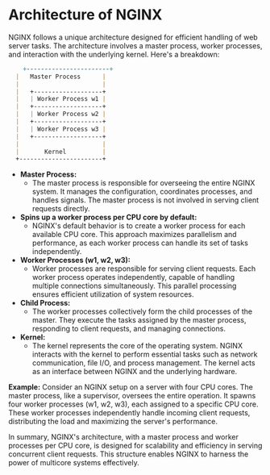 # Architecture of NGINX

NGINX follows a unique architecture designed for efficient handling of web server tasks. The architecture involves a master process, worker processes, and interaction with the underlying kernel. Here's a breakdown:

```markdown
 	+-----------------------+
  |   Master Process      |
  |                       |
  |   +-------------------+
  |   | Worker Process w1 |
  |   +-------------------+
  |   | Worker Process w2 |
  |   +-------------------+
  |   | Worker Process w3 |
  |   +-------------------+
  |                       |
  |       Kernel          |
  +-----------------------+

```

- **Master Process:**
    - The master process is responsible for overseeing the entire NGINX system. It manages the configuration, coordinates processes, and handles signals. The master process is not involved in serving client requests directly.
- **Spins up a worker process per CPU core by default:**
    - NGINX's default behavior is to create a worker process for each available CPU core. This approach maximizes parallelism and performance, as each worker process can handle its set of tasks independently.
- **Worker Processes (w1, w2, w3):**
    - Worker processes are responsible for serving client requests. Each worker process operates independently, capable of handling multiple connections simultaneously. This parallel processing ensures efficient utilization of system resources.
- **Child Process:**
    - The worker processes collectively form the child processes of the master. They execute the tasks assigned by the master process, responding to client requests, and managing connections.
- **Kernel:**
    - The kernel represents the core of the operating system. NGINX interacts with the kernel to perform essential tasks such as network communication, file I/O, and process management. The kernel acts as an interface between NGINX and the underlying hardware.

**Example:**
Consider an NGINX setup on a server with four CPU cores. The master process, like a supervisor, oversees the entire operation. It spawns four worker processes (w1, w2, w3), each assigned to a specific CPU core. These worker processes independently handle incoming client requests, distributing the load and maximizing the server's performance.

In summary, NGINX's architecture, with a master process and worker processes per CPU core, is designed for scalability and efficiency in serving concurrent client requests. This structure enables NGINX to harness the power of multicore systems effectively.